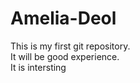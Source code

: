 # Amelia-Deol
This is my first git repository.
<br>
It will be good experience.
<br>
It is intersting
